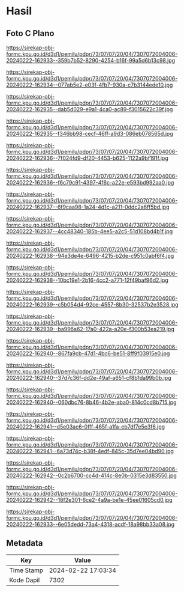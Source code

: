 # Hasil

## Foto C Plano

https://sirekap-obj-formc.kpu.go.id/d3d1/pemilu/pdpr/73/07/07/20/04/7307072004006-20240222-162933--359b7b52-8290-4254-b16f-99a5d6b13c98.jpg

https://sirekap-obj-formc.kpu.go.id/d3d1/pemilu/pdpr/73/07/07/20/04/7307072004006-20240222-162934--077ab5e2-e03f-4fb7-930a-c7b3144ede10.jpg

https://sirekap-obj-formc.kpu.go.id/d3d1/pemilu/pdpr/73/07/07/20/04/7307072004006-20240222-162935--dab5d029-e9a1-4ca0-ac89-f3015622c39f.jpg

https://sirekap-obj-formc.kpu.go.id/d3d1/pemilu/pdpr/73/07/07/20/04/7307072004006-20240222-162935--f346bb98-cecf-46ff-a9d3-086eb078565d.jpg

https://sirekap-obj-formc.kpu.go.id/d3d1/pemilu/pdpr/73/07/07/20/04/7307072004006-20240222-162936--7f024fd9-df20-4453-b625-1122a9bf191f.jpg

https://sirekap-obj-formc.kpu.go.id/d3d1/pemilu/pdpr/73/07/07/20/04/7307072004006-20240222-162936--f6c79c91-4397-4f6c-a22e-e593bd992aa0.jpg

https://sirekap-obj-formc.kpu.go.id/d3d1/pemilu/pdpr/73/07/07/20/04/7307072004006-20240222-162937--6f9caa98-1a24-4d1c-a211-0ddc2a6ff5bd.jpg

https://sirekap-obj-formc.kpu.go.id/d3d1/pemilu/pdpr/73/07/07/20/04/7307072004006-20240222-162937--4cc48340-185b-4ee5-a2c5-51d108bd4b1f.jpg

https://sirekap-obj-formc.kpu.go.id/d3d1/pemilu/pdpr/73/07/07/20/04/7307072004006-20240222-162938--94e3de4e-6496-4215-b2de-c951c0abf6f4.jpg

https://sirekap-obj-formc.kpu.go.id/d3d1/pemilu/pdpr/73/07/07/20/04/7307072004006-20240222-162938--10bc19e1-2b16-4cc2-a771-12f49baf96d2.jpg

https://sirekap-obj-formc.kpu.go.id/d3d1/pemilu/pdpr/73/07/07/20/04/7307072004006-20240222-162939--c5b054d4-92ce-4557-8b30-32537b2e3528.jpg

https://sirekap-obj-formc.kpu.go.id/d3d1/pemilu/pdpr/73/07/07/20/04/7307072004006-20240222-162939--ba996a62-17a0-422a-a20e-f300b53ea219.jpg

https://sirekap-obj-formc.kpu.go.id/d3d1/pemilu/pdpr/73/07/07/20/04/7307072004006-20240222-162940--867fa9cb-47d1-4bc6-be51-8ff9f03915e0.jpg

https://sirekap-obj-formc.kpu.go.id/d3d1/pemilu/pdpr/73/07/07/20/04/7307072004006-20240222-162940--37d7c36f-dd2e-49af-a651-cf8b1da99b0b.jpg

https://sirekap-obj-formc.kpu.go.id/d3d1/pemilu/pdpr/73/07/07/20/04/7307072004006-20240222-162940--060dbc76-8b46-4b2e-aba0-814c0cd8b715.jpg

https://sirekap-obj-formc.kpu.go.id/d3d1/pemilu/pdpr/73/07/07/20/04/7307072004006-20240222-162941--d5e03ac6-0fff-465f-a1fa-eb7df7e5e3f6.jpg

https://sirekap-obj-formc.kpu.go.id/d3d1/pemilu/pdpr/73/07/07/20/04/7307072004006-20240222-162941--6a73d74c-b38f-4edf-845c-35d7ee04bd90.jpg

https://sirekap-obj-formc.kpu.go.id/d3d1/pemilu/pdpr/73/07/07/20/04/7307072004006-20240222-162942--0c2b6700-cc4d-414c-8e0b-0315e3d83550.jpg

https://sirekap-obj-formc.kpu.go.id/d3d1/pemilu/pdpr/73/07/07/20/04/7307072004006-20240222-162942--18f2e301-6ce2-4a9a-be1e-45ee01605cd0.jpg

https://sirekap-obj-formc.kpu.go.id/d3d1/pemilu/pdpr/73/07/07/20/04/7307072004006-20240222-162933--6e05dedd-73a4-4318-acdf-18a98bb33a08.jpg


## Metadata

| Key        | Value               |
| ---------- | ------------------- |
| Time Stamp | 2024-02-22 17:03:34 |
| Kode Dapil | 7302                |



